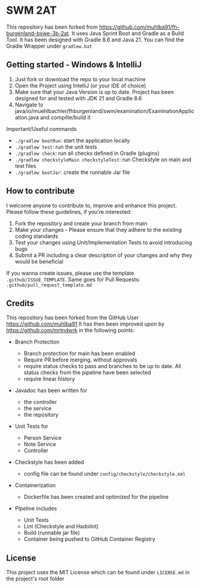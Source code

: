 # SWM 2AT
This repository has been forked from https://github.com/muhlba91/fh-burgenland-bswe-3b-2at. 
It uses Java Sprint Boot and Gradle as a Build Tool. It has been designed with Gradle 8.6 and Java 21.
You can find the Gradle Wrapper under `gradlew.bat`



## Getting started - Windows & IntelliJ
1. Just fork or download the repo to your local machine
2. Open the Project using IntelliJ (or your IDE of choice)
3. Make sure that your Java Version is up to date. Project has been designed for and tested with JDK 21 and Gradle 8.6
4. Navigate to java/io/muehlbachler/fhburgenland/swm/examination/ExaminationApplication.java and compilte/build it

Important/Useful commands
- `./gradlew bootRun`: start the application locally
- `./gradlew test`: run the unit tests
- `./gradlew check`: run all checks defined in Gradle (plugins)
- `./gradlew checkstyleMain checkstyleTest`: run Checkstyle on main and test files
- `./gradlew bootJar`: create the runnable Jar file


## How to contribute
I welcome anyone to contribute to, improve and enhance this project. Please follow these guidelines, if you're interested:
1. Fork the repository and create your branch from main
2. Make your changes -  Please ensure that they adhere to the existing coding standards
3. Test your changes using Unit/Implementation Tests to avoid introducing bugs
4. Submit a PR including a clear description of your changes and why they would be beneficial

If you wanna create issues, please use the template `.github/ISSUE_TEMPLATE`.
Same goes for Pull Requests: `.github/pull_request_template.md`

## Credits
This repository has been forked from the GitHub User https://github.com/muhlba91
It has then been improved upon by https://github.com/mrtndwrk in the following points:
- Branch Protection
  - Branch protection for main has been enabled
  - Require PR before merging. without approvals
  - require status checks to pass and branches to be up to date. All status checks from the pipeline have been selected
  - require linear history
    
- Javadoc has been written for 
  - the controller
  - the service
  - the repository
 
- Unit Tests for
  - Person Service
  - Note Service
  - Controller

- Checkstyle has been added
  -  config file can be found under `config/checkstyle/checkstyle.xml`
    
- Containerization
  - Dockerfile has been created and optimized for the pipeline

- Pipeline includes
  - Unit Tests
  - Lint (Checkstyle and Hadolint)
  - Build (runnable jar file)
  - Container being pushed to GitHub Container Registry
 
## License
This project uses the MIT License which can be found under `LICENSE.md` in the project's root folder
